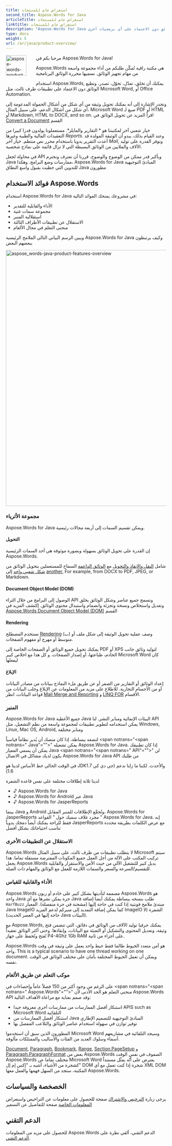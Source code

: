```yaml
---
title: استعراض عام للمنتجات
second_title: Aspose.Words for Java
articleTitle: استعراض عام للمنتجات
linktitle: استعراض عام للمنتجات
description: "Aspose.Words for Java هي مكتبة برمجيات مصممة لإنشاء، وتعديل، وتحويل، وإصدار، وطباعة الوثائق دون الاعتماد على أي برمجيات أخرى."
type: docs
weight: 5
url: /ar/java/product-overview/
---
```


<img src="/words/java/product-overview/home_1" alt="aspose-words-product" align="left" style="width:64px; margin: 0 30px 30px 0"/>

مرحبا بكم في Aspose.Words for Java!

Aspose.Words هي مكتبة راقية تُمكّن طلبكم من أداء مجموعة واسعة من مهام تجهيز الوثائق. نسميها محررة الوثائق البرنامجية

استخدام Aspose.Words, يمكنك أن تخلق، تعدّل، تحوّل، تصدر، وتطبع الوثائق دون الاعتماد على تطبيقات طرف ثالث، مثل Microsoft Word, أو Office Automation.

وتجدر الإشارة إلى أنه يمكنك تحويل وثيقة من أي شكل من أشكال الحمولة المدعومة إلى أي شكل من أشكال الدعم، على سبيل المثال، Microsoft Word صيغ لـ PDF أو HTML أو Markdown, HTML to DOCX, and so on. اقرأ المزيد عن تحويل الوثائق في [Convert a Document](/words/ar/java/convert-a-document/) القسم

خيار شعبي آخر لمكتبتنا هو * التقارير والمايلز*. مستعملونا يولدون قدرا كبيرا من التعقيدات المالية والطبية وغيرها *Reports*. وعند القيام بذلك، يبدو أن الوثيقة المولدة قد أعدت التقرير يدويا باستخدام محرر نص منتظم. خيار آخر *Mail*, وتوفر القدرة على توليد الآلاف والملايين من الوثائق البسيطة التي لا تزال قائمة على نماذج شخصية.

في محاولة لجعل API وبأكبر قدر ممكن من الوضوح والوضوح، قررنا أن نعترف ونحترم Java ممارسات وضع البرامج. وهكذا، Aspose.Words for Java المبادئ التوجيهية للتدوين التي حظيت بقبول واسع النطاق Java مطورون

## فوائد الاستخدام Aspose.Words

استخدام Aspose.Words for Java في مشروعك يمنحك الفوائد التالية:

* الأداء والقابلية للتقدير
* مجموعة سمات غنية
* استقلالية المنبر
* الاستقلال عن تطبيقات الأطراف الثالثة
* منحنى التعلم في مجال الألغام

ويبين الرسم البياني التالي الملامح الرئيسية Aspose.Words for Java وكيف يرتبطون ببعضهم البعض

<img src="/words/java/product-overview/aspose-words-product-features-overview.png" alt="aspose_words-java-product-features-overview" style="width:800px"/>

### مجموعة الأثرياء

Aspose.Words for Java ويمكن تقسيم السمات إلى أربعة مجالات رئيسية.

#### التحويل

إن القدرة على تحويل الوثائق بسهولة وبصورة موثوقة هي أحد السمات الرئيسية Aspose.Words.

شامل [النقل والإنقاذ والتحويل](/words/ar/java/loading-saving-and-converting/) مع [الوثائق الداعمة](/words/ar/java/supported-document-formats/) السماح للمستعملين بتحويل الوثائق من [شكل شعبي واحد](https://reference.aspose.com/words/java/com.aspose.words/loadformat/) إلى [another](https://reference.aspose.com/words/java/com.aspose.words/saveformat/), For example, from DOCX to PDF, JPEG, or Markdown.

#### Document Object Model (DOM)

الوصول إلى البرامج من خلال الثراء API وتسمح جميع عناصر وشكل الوثائق بخلق وتعديل واستخلاص ونسخة وتجزئة وانضمام واستبدال محتوى الوثائق. إكتشف المزيد في [Aspose.Words Document Object Model (DOM)](/words/ar/java/aspose-words-document-object-model/) القسم

#### Rendering

نستخدم المصطلح [Rendering](/words/ar/java/rendering/) (ب) وصف عملية تحويل الوثيقة إلى شكل ملف أو متوسط أو مهرج أو مفهوم الصفحات.

يمكنك تحويل جميع الوثائق أو الصفحات الخاصة إلى PDF أو XPS لتوليد وثائق جانب الخادم، طباعتها، أو إصدار الصفحات. و كل هذا مع اخلاص كبير Microsoft Word كان ليفعلها

#### الإبلاغ

إعداد الوثائق أو التقارير من الصفر أو عن طريق ملء النماذج ببيانات من مصادر البيانات أو من الأجسام التجارية. للاطلاع على مزيد من المعلومات عن الإبلاغ وجلب البيانات من قواعد البيانات، انظر [Mail Merge and Reporting](/words/java/mail-merge-and-reporting/) و [LINQ FOR](/words/java/linq-reporting-engine/) الأقسام.

### المنبر

Aspose.Words for Java جميع الأغطية Java البيئات الإنمائية ومنابر النشر. لنا API يمكن استخدامه لتطوير تطبيقات لمجموعة واسعة من نظم التشغيل، مثل Windows, Linux, Mac OS, Android, ومنابر مختلفة

لنضعه ببساطة، إذا كان منصك أن يُدير نظاماً قياسياً <span notrans="<span notrans=" Java"=""></span>" يمكن تشغيله Aspose.Words for Java. إذا كان تطبيقك يمكن أن يسمي المعيار Java <span notrans="<span notrans=" API"=""></span>" لن يكون لديك مشاكل في الاتصال Aspose.Words for Java API من طلبك

في الوقت الحالي خط الأساس لدينا هو JDK1.7 والأحدث. لكننا ما زلنا ندعم (جي دي كي 1.6)

لدينا ثلاثة إطلاقات مختلفة على نفس قاعدة الشفرة

* ♪ Aspose.Words for Java
* ♪ Aspose.Words for Android عبر Java
* ♪ Aspose.Words for JasperReports

بينما Java و Android وتُجمَّع الإطلاقات للمنبر المقابل، Aspose.Words for JasperReports مجرد غلاف سميك حول " القواعد " Aspose.Words for Java. إنه فقط للراحة يمكنك أيضاً دمجك يدوياً JasperReports مع عرض الكلمات بطريقة محددة تناسب احتياجاتك بشكل أفضل

### الاستقلال عن التطبيقات الأخرى

Aspose.Words لا يتطلب تطبيقات من طرف ثالث، على سبيل المثال Microsoft سيتم تركيب المكتب على الآلة من أجل العمل جميع المكونات المفترضة مستقلة تماما. هذا يجعل Aspose.Words بديل كبير للتشغيل الآلي من حيث الأمن والاستقرار والقابلية للتقسيم/السرعة والسعر والسمات اللازمة للعمل مع الوثائق والمهام ذات الصلة.

### الأداء والقابلية للقياس

Aspose.Words مصممة لتأديتها بشكل كبير على خادم أو زبون Aspose.Words هو واحد Java جرة يمكن نشرها مع أي Java طلب بنسخه ببساطة يمكنك أيضا إضافة `HarfBuzz` مبتدئ ملامح فونتية إذا كنت في حاجة إليها (مشحنة في جرة منفصلة). المعيار Java ImageIO كما يمكن إضافة التمديد إلى منبركم لدعم المزيد ImageIO الشفرة (لا حاجة إليها في العصر الحديث) Java البيئات).

مع Aspose.Words, يمكنك حرفيا توليد الآلاف من الوثائق في دقائق، التي تتضمن فتح وثيقة، وتعديل المحتوى والتشكيل أو التعبئة مع البيانات، وإنقاذها. وحتى أكثر الوثائق تعقيداً تُفتح وتُحفظ على جهاز P4-4Ghz 1Gb RAM على أجزاء من ثانية.

Aspose.Words هو آمن متعدد الخيوط طالما فقط خيط واحد يعمل على وثيقة في وقت واحد. This is a typical scenario to have one thread working on one document. ويمكن أن تعمل الخيوط المختلفة بأمان على مختلف الوثائق في الوقت نفسه.

### موكب التعلم عن طريق الألغام

على الرغم من وجود أكثر من 150 فصلاً عاماً وإحصاءات في <span notrans="<span notrans=" Aspose.Words"=""></span>" منحنى التعلم هو الحد الأدنى لأن Aspose.Words API وقد صمم بعناية مع مراعاة الأهداف التالية:

* استنكار أفضل الممارسات من ممارسات أخرى معروفة جيدا APIS such as Microsoft Word التلقائية
* استنكار أفضل الممارسات من Java المبادئ التوجيهية للتصميم الإطاري
* توفير توازن في سهولة استخدام عناصر الوثائق والتلاعب المفصل بها

المطورون الذين سبق أن استخدموا Microsoft Word وسيجد التلقائية في مشاريعهم أسماء وسلوك العديد من الفئات والأساليب والممتلكات مألوفة.

[Document](https://reference.aspose.com/words/java/com.aspose.words/document/), [Paragraph](https://reference.aspose.com/words/java/com.aspose.words/paragraph/), [Bookmark](https://reference.aspose.com/words/java/com.aspose.words/bookmark/), [Range](https://reference.aspose.com/words/java/com.aspose.words/range/), [Section.PageSetup](https://reference.aspose.com/words/java/com.aspose.words/section/#getPageSetup) و [Paragraph.ParagraphFormat](https://reference.aspose.com/words/java/com.aspose.words/paragraph/#ParagraphFormat) بعض من Aspose.Words الصفوف في نفس الوقت Aspose.Words مختلف تماما عن Microsoft Word يعترض على أنّه يمثّل مستنداً كشجرة من الأشياء، أشبه بـ "إكس إم إل" DOM شجرة إذا كنت تعمل مع أي XML DOM المكتبة، ستجد من السهل فهمها والعمل معها Aspose.Words.

## الخصخصة والسياسات

يرجى زيارة [الترخيص والاشتراك](/words/ar/java/licensing/) صفحة للحصول على معلومات عن التراخيص واستعراض [المعلومات الخاصة](https://purchase.aspose.com/pricing/words/family/) صفحة للتفاصيل عن التسعير

## الدعم التقني

للحصول على مزيد من المعلومات Aspose.Words الدعم التقني، ألقي نظرة على [الدعم التقني](/words/ar/java/technical-support/).
